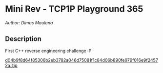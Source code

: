 # Mini Rev - TCP1P Playground 365

###### Author: Dimas Maulana

## Description

First C++ reverse engineering challenge :P

[d04b9f8d64f85306b2eb3782a046d75081f1c84d06b890fe979f016e9f24572a.zip](https://playground.tcp1p.team/assets/def851ccf8ca7e16450e03242b3fd4a57dce21ab38de0bc3e6b5bf6e5338de71/d04b9f8d64f85306b2eb3782a046d75081f1c84d06b890fe979f016e9f24572a.zip)
